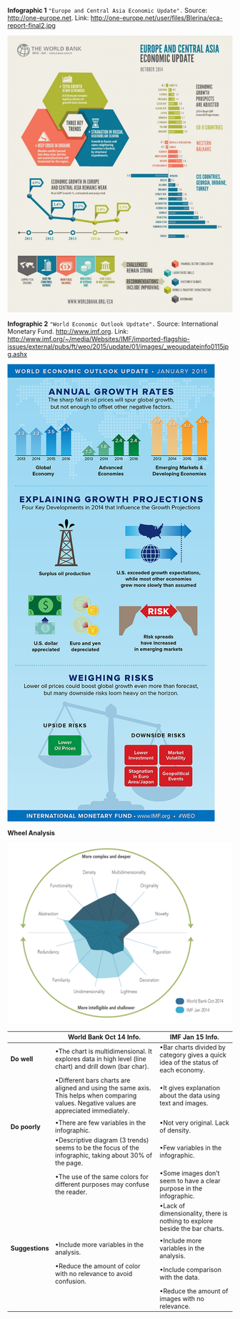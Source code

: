 **Infographic 1** `"Europe and Central Asia Economic Update".` Source: http://one-europe.net. Link: http://one-europe.net/user/files/Blerina/eca-report-final2.jpg

![alt text](https://github.com/nestordi/Markdown/blob/master/WorldBankOct14.jpg "Inf1")

**Infographic 2** `"World Economic Outlook Updtate".` Source: International Monetary Fund. http://www.imf.org. Link: http://www.imf.org/~/media/Websites/IMF/imported-flagship-issues/external/pubs/ft/weo/2015/update/01/images/_weoupdateinfo0115jpg.ashx   

![alt text](https://github.com/nestordi/Markdown/blob/master/IMF.jpg "Inf 2")

**Wheel Analysis** 

![alt text](https://github.com/nestordi/Markdown/blob/master/wheel%20analysis.jpg "Analysis")




|                             | **World Bank Oct 14 Info.**                   | **IMF Jan 15 Info.** |
| -------------               |-------------                            |      -----|
| **Do well**                     |•The chart is multidimensional. It explores data in high level (line chart) and drill down (bar char).   | •Bar charts divided by category gives a quick idea of the status of each economy. |
|                             |•Different bars charts are aligned and using the same axis. This helps when comparing values. Negative values are appreciated immediately.                                  |•It gives explanation about the data using text and images. |
|                    |                                   |   |
| **Do poorly**                   |•There are few variables in the infographic.                                  |•Not very original. Lack of density. |
|                  |•Descriptive diagram (3 trends) seems to be the focus of the infographic, taking about 30% of the page.                                  |•Few variables in the infographic. |
|                    |•The use of the same colors for different purposes may confuse the reader.                                  |•Some images don’t seem to have a clear purpose in the infographic.  |
|                  |                                   |•Lack of dimensionality, there is nothing to explore beside the bar charts. |
|                  |                                   |     |
| **Suggestions**                   |•Include more variables in the analysis.                                  |•Include more variables in the analysis. |
|                  |•Reduce the amount of color with no relevance to avoid confusion.                                   |    •Include comparison with the data. |
|                  |                                   |•Reduce the amount of images with no relevance. |




